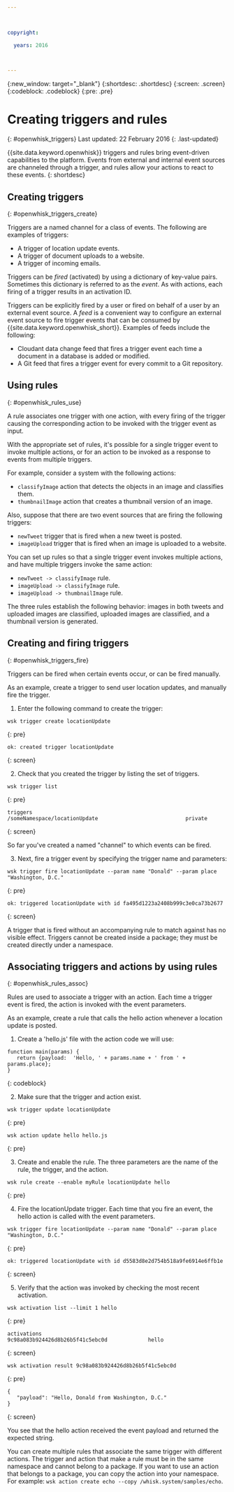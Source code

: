 ```yaml
---

 

copyright:

  years: 2016

 

---
```


{:new_window: target="_blank"}
{:shortdesc: .shortdesc}
{:screen: .screen}
{:codeblock: .codeblock}
{:pre: .pre}

# Creating triggers and rules
{: #openwhisk_triggers}
Last updated: 22 February 2016
{: .last-updated}

{{site.data.keyword.openwhisk}} triggers and rules bring event-driven capabilities to the platform. Events from external and internal event sources are channeled through a trigger, and rules allow your actions to react to these events.
{: shortdesc}

## Creating triggers
{: #openwhisk_triggers_create}

Triggers are a named channel for a class of events. The following are examples of triggers:
- A trigger of location update events.
- A trigger of document uploads to a website.
- A trigger of incoming emails.

Triggers can be *fired* (activated) by using a dictionary of key-value pairs. Sometimes this dictionary is referred to as the *event*. As with actions, each firing of a trigger results in an activation ID.

Triggers can be explicitly fired by a user or fired on behalf of a user by an external event source.
A *feed* is a convenient way to configure an external event source to fire trigger events that can be consumed by {{site.data.keyword.openwhisk_short}}. Examples of feeds include the following:
- Cloudant data change feed that fires a trigger event each time a document in a database is added or modified.
- A Git feed that fires a trigger event for every commit to a Git repository.

## Using rules
{: #openwhisk_rules_use}

A rule associates one trigger with one action, with every firing of the trigger causing the corresponding action to be invoked with the trigger event as input.

With the appropriate set of rules, it's possible for a single trigger event to
invoke multiple actions, or for an action to be invoked as a response to events
from multiple triggers.

For example, consider a system with the following actions:
- `classifyImage` action that detects the objects in an image and classifies them.
- `thumbnailImage` action that creates a thumbnail version of an image.

Also, suppose that there are two event sources that are firing the following triggers:
- `newTweet` trigger that is fired when a new tweet is posted.
- `imageUpload` trigger that is fired when an image is uploaded to a website.

You can set up rules so that a single trigger event invokes multiple actions, and have multiple triggers invoke the same action:
- `newTweet -> classifyImage` rule.
- `imageUpload -> classifyImage` rule.
- `imageUpload -> thumbnailImage` rule.

The three rules establish the following behavior: images in both tweets and uploaded images are classified, uploaded images are classified, and a thumbnail version is generated. 

## Creating and firing triggers
{: #openwhisk_triggers_fire}

Triggers can be fired when certain events occur, or can be fired manually.

As an example, create a trigger to send user location updates, and manually fire the trigger.

1. Enter the following command to create the trigger:
 
  ```
  wsk trigger create locationUpdate
  ```
  {: pre}
 
  ```
  ok: created trigger locationUpdate
  ```
  {: screen}

2. Check that you created the trigger by listing the set of triggers.

  ```
  wsk trigger list
  ```
  {: pre}
 
  ```
  triggers
  /someNamespace/locationUpdate                            private
  ```
  {: screen}

  So far you've created a named "channel" to which events can be fired.

3. Next, fire a trigger event by specifying the trigger name and parameters:

  ```
  wsk trigger fire locationUpdate --param name "Donald" --param place "Washington, D.C."
  ```
  {: pre}

  ```
  ok: triggered locationUpdate with id fa495d1223a2408b999c3e0ca73b2677
  ```
  {: screen}

A trigger that is fired without an accompanying rule to match against has no visible effect.
Triggers cannot be created inside a package; they must be created directly under a namespace.

## Associating triggers and actions by using rules
{: #openwhisk_rules_assoc}

Rules are used to associate a trigger with an action. Each time a trigger event is fired, the action is invoked with the event parameters.

As an example, create a rule that calls the hello action whenever a location update is posted. 

1. Create a 'hello.js' file with the action code we will use:
  ```
  function main(params) {
     return {payload:  'Hello, ' + params.name + ' from ' + params.place};
  }
  ```
  {: codeblock}

2. Make sure that the trigger and action exist.
  ```
  wsk trigger update locationUpdate
  ```
  {: pre}
  
  ```
  wsk action update hello hello.js
  ```
  {: pre}

3. Create and enable the rule. The three parameters are the name of the rule, the trigger, and the action.
  ```
  wsk rule create --enable myRule locationUpdate hello
  ```
  {: pre}

4. Fire the locationUpdate trigger. Each time that you fire an event, the hello action is called with the event parameters.
  ```
  wsk trigger fire locationUpdate --param name "Donald" --param place "Washington, D.C."
  ```
  {: pre}
  
  ```
  ok: triggered locationUpdate with id d5583d8e2d754b518a9fe6914e6ffb1e
  ```
  {: screen}

5. Verify that the action was invoked by checking the most recent activation.
  ```
  wsk activation list --limit 1 hello
  ```
  {: pre}
  
  ```
  activations
  9c98a083b924426d8b26b5f41c5ebc0d             hello
  ```
  {: screen}
  
  ```
  wsk activation result 9c98a083b924426d8b26b5f41c5ebc0d
  ```
  {: pre}
  ```
  {
     "payload": "Hello, Donald from Washington, D.C."
  }
  ```
  {: screen}

  You see that the hello action received the event payload and returned the expected string.

You can create multiple rules that associate the same trigger with different actions.
The trigger and action that make a rule must be in the same namespace and cannot belong to a package.
If you want to use an action that belongs to a package, you can copy the action into your namespace. For example: `wsk action create echo --copy /whisk.system/samples/echo`.
